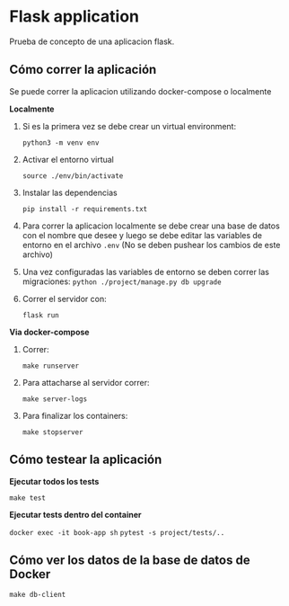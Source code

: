 # Flask application

Prueba de concepto de una aplicacion flask.

## Cómo correr la aplicación
Se puede correr la aplicacion utilizando docker-compose o localmente

**Localmente**

1. Si es la primera vez se debe crear un virtual environment:

    `python3 -m venv env`

2. Activar el entorno virtual

    `source ./env/bin/activate`

3. Instalar las dependencias

    `pip install -r requirements.txt`

4. Para correr la aplicacion localmente se debe crear una base de datos con el nombre que desee y luego se debe editar las variables de entorno en el archivo `.env` (No se deben pushear los cambios de este archivo)

5. Una vez configuradas las variables de entorno se deben correr las migraciones:
    `python ./project/manage.py db upgrade`

6. Correr el servidor con:

    `flask run`

**Via docker-compose**
1. Correr:

    `make runserver`

2. Para attacharse al servidor correr:
    
    `make server-logs`

3. Para finalizar los containers:
    
    `make stopserver`

## Cómo testear la aplicación

**Ejecutar todos los tests**

`make test`

**Ejecutar tests dentro del container**

`docker exec -it book-app sh`
`pytest -s project/tests/..`

## Cómo ver los datos de la base de datos de Docker
`make db-client`
